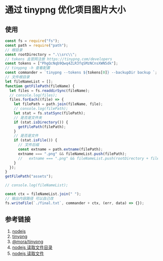 # 通过 tinypng 优化项目图片大小

## 使用

```js
const fs = require("fs");
const path = require("path");
// 根目录
const rootDirectory = ".\\src\\";
// tokens 去官网注册 https://tinypng.com/developers
const tokens = ["PhgQcNqb9Qwq4ZLR3fqSMzNCnsXWN5dk"];
// tinypng -h 查看配置
const commander = `tinypng --tokens ${tokens[0]} --backupDir backup `;
// 文件根目录
let fileNameList = [];
function getFilePath(fileName) {
  let files = fs.readdirSync(fileName);
  // console.log(files);
  files.forEach((file) => {
    let filePath = path.join(fileName, file);
    // console.log(filePath);
    let stat = fs.statSync(filePath);
    // 是否是文件夹
    if (stat.isDirectory()) {
      getFilePath(filePath);
    }
    // 是否是文件
    if (stat.isFile()) {
      // 文件后缀
      const extname = path.extname(filePath);
      extname === ".png" && fileNameList.push(filePath);
      //   extname === ".png" && fileNameList.push(rootDirectory + filePath); // 拼接根目录
    }
  });
}
getFilePath("assets");

// console.log(fileNameList);

const ctx = fileNameList.join(" ");
// 输出内容路径 可以自己改
fs.writeFile(`./final.txt`, commander + ctx, (err, data) => {});
```

## 参考链接

1. [nodejs](http://nodejs.cn/api/fs.html#fs_class_fs_stats)
2. [tinypng](https://tinify.cn/developers)
3. [@mora/tinypng](https://github.com/qiu8310/tinypng#base-options)
4. [nodejs 读取文件目录](https://blog.csdn.net/acoolgiser/article/details/84570057)
5. [nodejs 读取文件](https://blog.csdn.net/liyazhen2011/article/details/87342769)
